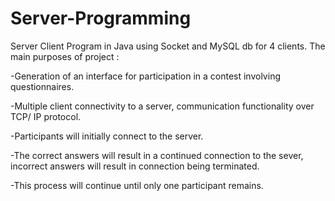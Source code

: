 # Server-Programming
Server Client Program in Java using Socket and MySQL db for 4 clients. 
The main purposes of project : 

-Generation of an interface for participation in a contest involving questionnaires. 

-Multiple client connectivity to a server, communication functionality over TCP/ IP protocol.

-Participants will initially connect to the server. 

-The correct answers will result in a continued connection to the sever, incorrect answers will result in connection being terminated.

-This process will continue until only one participant remains.
